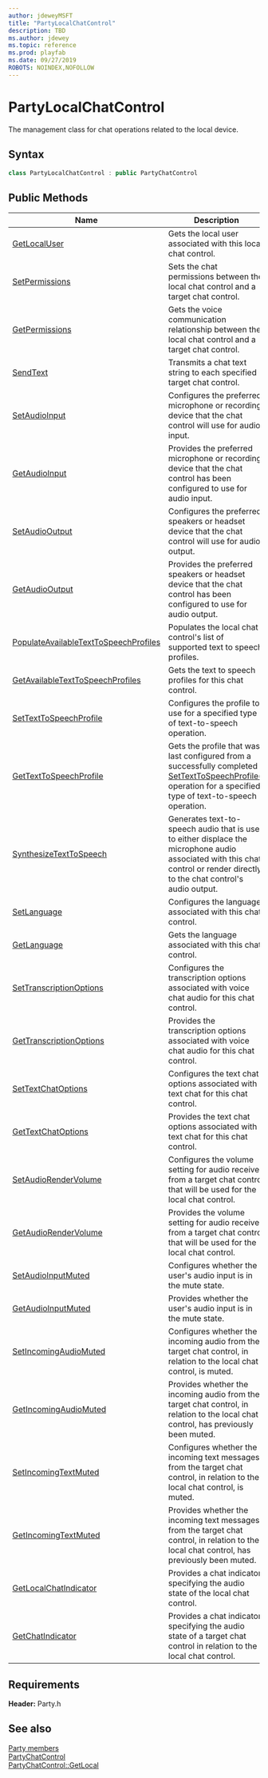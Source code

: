 ```yaml
---
author: jdeweyMSFT
title: "PartyLocalChatControl"
description: TBD
ms.author: jdewey
ms.topic: reference
ms.prod: playfab
ms.date: 09/27/2019
ROBOTS: NOINDEX,NOFOLLOW
---
```


# PartyLocalChatControl  

The management class for chat operations related to the local device.  

## Syntax  
  
```cpp  
class PartyLocalChatControl : public PartyChatControl  
```  
  
## Public Methods  
  
| Name | Description |  
| --- | --- |  
| [GetLocalUser](methods/partylocalchatcontrol_getlocaluser.md) | Gets the local user associated with this local chat control. |  
| [SetPermissions](methods/partylocalchatcontrol_setpermissions.md) | Sets the chat permissions between the local chat control and a target chat control. |  
| [GetPermissions](methods/partylocalchatcontrol_getpermissions.md) | Gets the voice communication relationship between the local chat control and a target chat control. |  
| [SendText](methods/partylocalchatcontrol_sendtext.md) | Transmits a chat text string to each specified target chat control. |  
| [SetAudioInput](methods/partylocalchatcontrol_setaudioinput.md) | Configures the preferred microphone or recording device that the chat control will use for audio input. |  
| [GetAudioInput](methods/partylocalchatcontrol_getaudioinput.md) | Provides the preferred microphone or recording device that the chat control has been configured to use for audio input. |  
| [SetAudioOutput](methods/partylocalchatcontrol_setaudiooutput.md) | Configures the preferred speakers or headset device that the chat control will use for audio output. |  
| [GetAudioOutput](methods/partylocalchatcontrol_getaudiooutput.md) | Provides the preferred speakers or headset device that the chat control has been configured to use for audio output. |  
| [PopulateAvailableTextToSpeechProfiles](methods/partylocalchatcontrol_populateavailabletexttospeechprofiles.md) | Populates the local chat control's list of supported text to speech profiles. |  
| [GetAvailableTextToSpeechProfiles](methods/partylocalchatcontrol_getavailabletexttospeechprofiles.md) | Gets the text to speech profiles for this chat control. |  
| [SetTextToSpeechProfile](methods/partylocalchatcontrol_settexttospeechprofile.md) | Configures the profile to use for a specified type of text-to-speech operation. |  
| [GetTextToSpeechProfile](methods/partylocalchatcontrol_gettexttospeechprofile.md) | Gets the profile that was last configured from a successfully completed [SetTextToSpeechProfile()](methods/partylocalchatcontrol_settexttospeechprofile.md) operation for a specified type of text-to-speech operation. |  
| [SynthesizeTextToSpeech](methods/partylocalchatcontrol_synthesizetexttospeech.md) | Generates text-to-speech audio that is used to either displace the microphone audio associated with this chat control or render directly to the chat control's audio output. |  
| [SetLanguage](methods/partylocalchatcontrol_setlanguage.md) | Configures the language associated with this chat control. |  
| [GetLanguage](methods/partylocalchatcontrol_getlanguage.md) | Gets the language associated with this chat control. |  
| [SetTranscriptionOptions](methods/partylocalchatcontrol_settranscriptionoptions.md) | Configures the transcription options associated with voice chat audio for this chat control. |  
| [GetTranscriptionOptions](methods/partylocalchatcontrol_gettranscriptionoptions.md) | Provides the transcription options associated with voice chat audio for this chat control. |  
| [SetTextChatOptions](methods/partylocalchatcontrol_settextchatoptions.md) | Configures the text chat options associated with text chat for this chat control. |  
| [GetTextChatOptions](methods/partylocalchatcontrol_gettextchatoptions.md) | Provides the text chat options associated with text chat for this chat control. |  
| [SetAudioRenderVolume](methods/partylocalchatcontrol_setaudiorendervolume.md) | Configures the volume setting for audio received from a target chat control that will be used for the local chat control. |  
| [GetAudioRenderVolume](methods/partylocalchatcontrol_getaudiorendervolume.md) | Provides the volume setting for audio received from a target chat control that will be used for the local chat control. |  
| [SetAudioInputMuted](methods/partylocalchatcontrol_setaudioinputmuted.md) | Configures whether the user's audio input is in the mute state. |  
| [GetAudioInputMuted](methods/partylocalchatcontrol_getaudioinputmuted.md) | Provides whether the user's audio input is in the mute state. |  
| [SetIncomingAudioMuted](methods/partylocalchatcontrol_setincomingaudiomuted.md) | Configures whether the incoming audio from the target chat control, in relation to the local chat control, is muted. |  
| [GetIncomingAudioMuted](methods/partylocalchatcontrol_getincomingaudiomuted.md) | Provides whether the incoming audio from the target chat control, in relation to the local chat control, has previously been muted. |  
| [SetIncomingTextMuted](methods/partylocalchatcontrol_setincomingtextmuted.md) | Configures whether the incoming text messages from the target chat control, in relation to the local chat control, is muted. |  
| [GetIncomingTextMuted](methods/partylocalchatcontrol_getincomingtextmuted.md) | Provides whether the incoming text messages from the target chat control, in relation to the local chat control, has previously been muted. |  
| [GetLocalChatIndicator](methods/partylocalchatcontrol_getlocalchatindicator.md) | Provides a chat indicator specifying the audio state of the local chat control. |  
| [GetChatIndicator](methods/partylocalchatcontrol_getchatindicator.md) | Provides a chat indicator specifying the audio state of a target chat control in relation to the local chat control. |  

  
  
## Requirements  
  
**Header:** Party.h
  
## See also  
[Party members](../../party_members.md)  
[PartyChatControl](../PartyChatControl/partychatcontrol.md)  
[PartyChatControl::GetLocal](../PartyChatControl/methods/partychatcontrol_getlocal.md)
  
  
  
